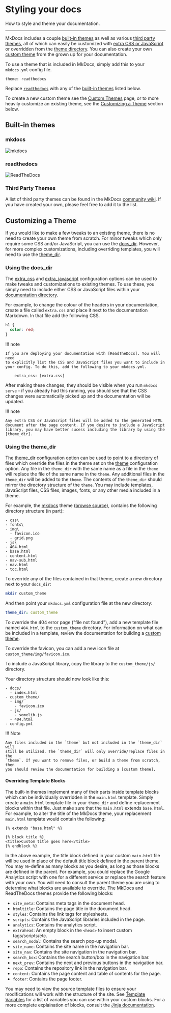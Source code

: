 # Styling your docs

How to style and theme your documentation.

---

MkDocs includes a couple [built-in themes] as well as various [third party
themes], all of which can easily be customized with [extra CSS or
JavaScript][docs_dir] or overridden from the [theme directory][theme_dir]. You
can also create your own [custom theme] from the grown up for your
documentation.

To use a theme that is included in MkDocs, simply add this to your
`mkdocs.yml` config file.

    theme: readthedocs

Replace [`readthedocs`](#readthedocs) with any of the [built-in themes] listed below.

To create a new custom theme see the [Custom Themes][custom theme] page, or to
more heavily customize an existing theme, see
the [Customizing a Theme][customize] section below.

## Built-in themes

### mkdocs

![mkdocs](/img/mkdocs.png)

### readthedocs

![ReadTheDocs](http://docs.readthedocs.io/en/latest/_images/screen_mobile.png)

### Third Party Themes

A list of third party themes can be found in the MkDocs [community wiki]. If you
have created your own, please feel free to add it to the list.

## Customizing a Theme

If you would like to make a few tweaks to an existing theme, there is no need to
create your own theme from scratch. For minor tweaks which only require some CSS
and/or JavaScript, you can use the [docs_dir]. However, for more complex
customizations, including overriding templates, you will need to use the
[theme_dir].

### Using the docs_dir

The [extra_css] and [extra_javascript] configuration options can be used to
make tweaks and customizations to existing themes. To use these, you simply
need to include either CSS or JavaScript files within your [documentation
directory].

For example, to change the colour of the headers in your documentation, create
a file called `extra.css` and place it next to the documentation Markdown. In
that file add the following CSS.

```CSS
h1 {
  color: red;
}
```

!!! note

    If you are deploying your documentation with [ReadTheDocs]. You will need
    to explicitly list the CSS and JavaScript files you want to include in
    your config. To do this, add the following to your mkdocs.yml.

        extra_css: [extra.css]

After making these changes, they should be visible when you run
`mkdocs serve` - if you already had this running, you should see that the CSS
changes were automatically picked up and the documentation will be updated.

!!! note

    Any extra CSS or JavaScript files will be added to the generated HTML
    document after the page content. If you desire to include a JavaScript
    library, you may have better sucess including the library by using the
    [theme_dir].

### Using the theme_dir

The [theme_dir] configuration option can be used to point to a directory of
files which override the files in the theme set on the [theme] configuration
option. Any file in the `theme_dir` with the same name as a file in the `theme`
will replace the file of the same name in the `theme`. Any additional files in
the `theme_dir` will be added to the `theme`. The contents of the `theme_dir`
should mirror the directory structure of the `theme`. You may include templates,
JavaScript files, CSS files, images, fonts, or any other media included in a
theme.

For example, the [mkdocs] theme ([browse source]), contains the following
directory structure (in part):

```nohighlight
- css\
- fonts\
- img\
  - favicon.ico
  - grid.png
- js\
- 404.html
- base.html
- content.html
- nav-sub.html
- nav.html
- toc.html
```

To override any of the files contained in that theme, create a new directory
next to your `docs_dir`:

```bash
mkdir custom_theme
```

And then point your `mkdocs.yml` configuration file at the new directory:

```yaml
theme_dir: custom_theme
```

To override the 404 error page ("file not found"), add a new template file named
`404.html` to the `custom_theme` directory. For information on what can be
included in a template, review the documentation for building a [custom theme].

To override the favicon, you can add a new icon file at
`custom_theme/img/favicon.ico`.

To include a JavaScript library, copy the library to the `custom_theme/js/`
directory.

Your directory structure should now look like this:

```nohighlight
- docs/
  - index.html
- custom_theme/
  - img/
    - favicon.ico
  - js/
    - somelib.js
  - 404.html
- config.yml
```

!!! Note

    Any files included in the `theme` but not included in the `theme_dir` will
    still be utilized. The `theme_dir` will only override/replace files in the
    `theme`. If you want to remove files, or build a theme from scratch, then
    you should review the documentation for building a [custom theme].

#### Overriding Template Blocks

The built-in themes implement many of their parts inside template blocks which
can be individually overridden in the `main.html` template. Simply create a
`main.html` template file in your `theme_dir` and define replacement blocks
within that file. Just make sure that the `main.html` extends `base.html`. For
example, to alter the title of the MkDocs theme, your replacement `main.html`
template would contain the following:

```django
{% extends "base.html" %}

{% block title %}
<title>Custom title goes here</title>
{% endblock %}
```

In the above example, the title block defined in your custom `main.html` file
will be used in place of the default title block defined in the parent theme.
You may re-define as many blocks as you desire, as long as those blocks are
defined in the parent. For example, you could replace the Google Analytics
script with one for a different service or replace the search feature with your
own. You will need to consult the parent theme you are using to determine what
blocks are available to override. The MkDocs and ReadTheDocs themes provide the
following blocks:

* `site_meta`: Contains meta tags in the document head.
* `htmltitle`: Contains the page title in the document head.
* `styles`: Contains the link tags for stylesheets.
* `scripts`: Contains the JavaScript libraries included in the page.
* `analytics`: Contains the analytics script.
* `extrahead`: An empty block in the `<head>` to insert custom tags/scripts/etc.
* `search_modal`: Contains the search pop-up modal.
* `site_name`: Contains the site name in the navigation bar.
* `site_nav`: Contains the site navigation in the navigation bar.
* `search_box`: Contains the search button/box in the navigation bar.
* `next_prev`: Contains the next and previous buttons in the navigation bar.
* `repo`: Contains the repository link in the navigation bar.
* `content`: Contains the page content and table of contents for the page.
* `footer`: Contains the page footer.

You may need to view the source template files to ensure your modifications will
work with the structure of the site. See [Template Variables] for a list of
variables you can use within your custom blocks. For a more complete
explaination of blocks, consult the [Jinja documentation].

[built-in themes]: #built-in-themes
[third party themes]: #third-party-themes
[docs_dir]: #using-the-docs_dir
[theme_dir]: #using-the-theme_dir
[customize]: #customizing-a-theme
[custom theme]: ./custom-themes.md
[ReadTheDocs]: ./deploying-your-docs.md#readthedocs
[community wiki]: https://github.com/mkdocs/mkdocs/wiki/MkDocs-Themes
[documentation directory]: ./configuration/#docs_dir
[extra_css]: ./configuration.md#extra_css
[extra_javascript]: ./configuration.md#extra_javascript
[theme_dir]: ./configuration/#theme_dir
[theme]: ./configuration/#theme
[mkdocs]: #mkdocs
[browse source]: https://github.com/mkdocs/mkdocs/tree/master/mkdocs/themes/mkdocs
[Template Variables]: ./custom-themes.md#template-variables
[Jinja documentation]: http://jinja.pocoo.org/docs/dev/templates/#template-inheritance
